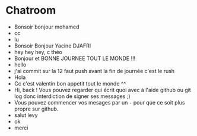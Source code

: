 # Chatroom
- Bonsoir bonjour mohamed
- cc
- lu
- Bonsoir Bonjour Yacine DJAFRI
- hey hey hey, c théo
- Bonjour et BONNE JOURNEE TOUT LE MONDE !!!
- hello
- j'ai commit sur la 12 faut push avant la fin de journée c'est le rush 
- Hola
- Cc c'est valentin bon appetit tout le monde ^^
- Hi, back ! Vous pouvez regarder qui écrit quoi avec à l'aide github ou git log donc interdiction de signer ses messages ;)
- Vous pouvez commencer vos mesages par un `-` pour que ce soit plus propre sur github.
- salut levy
- ok
- merci
